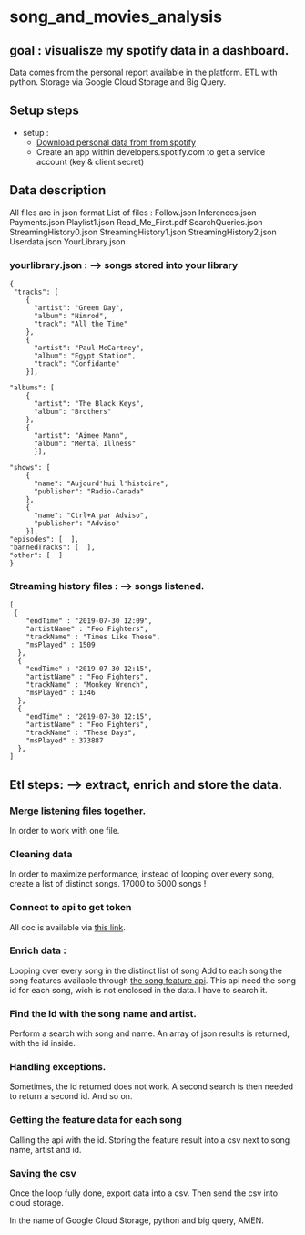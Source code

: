 # song_and_movies_analysis


## goal : visualisze my spotify data in a dashboard.
Data comes from the personal report available in the platform. 
ETL with python. 
Storage via Google Cloud Storage and Big Query.

## Setup steps
- setup :
  - [Download personal data from from spotify](https://support.spotify.com/us/article/data-rights-and-privacy-settings/)
  - Create an app within developers.spotify.com to get a service account (key & client secret)

## Data description
All files are in json format
List of files :
  Follow.json
  Inferences.json
  Payments.json
  Playlist1.json
  Read_Me_First.pdf
  SearchQueries.json
  StreamingHistory0.json
  StreamingHistory1.json
  StreamingHistory2.json
  Userdata.json
  YourLibrary.json

### yourlibrary.json : --> songs stored into your library
```
{  
 "tracks": [  
    {  
      "artist": "Green Day",  
      "album": "Nimrod",  
      "track": "All the Time"  
    },   
    {  
      "artist": "Paul McCartney",  
      "album": "Egypt Station",  
      "track": "Confidante"  
    }],  

"albums": [
    {
      "artist": "The Black Keys",
      "album": "Brothers"
    },
    {
      "artist": "Aimee Mann",
      "album": "Mental Illness"
      }],

"shows": [
    {
      "name": "Aujourd'hui l'histoire",
      "publisher": "Radio-Canada"
    },
    {
      "name": "Ctrl+A par Adviso",
      "publisher": "Adviso"
    }],
"episodes": [  ],
"bannedTracks": [  ],
"other": [  ]
}
```
### Streaming history files : --> songs listened.
```
[
 {
    "endTime" : "2019-07-30 12:09",
    "artistName" : "Foo Fighters",
    "trackName" : "Times Like These",
    "msPlayed" : 1509
  },
  {
    "endTime" : "2019-07-30 12:15",
    "artistName" : "Foo Fighters",
    "trackName" : "Monkey Wrench",
    "msPlayed" : 1346
  },
  {
    "endTime" : "2019-07-30 12:15",
    "artistName" : "Foo Fighters",
    "trackName" : "These Days",
    "msPlayed" : 373887
  },
]
```

## Etl steps: --> extract, enrich and store the data.

### Merge listening files together.
In order to work with one file.

### Cleaning data
In order to maximize performance, instead of looping over every song, create a list of distinct songs. 17000 to 5000 songs ! 

### Connect to api to get token
All doc is available via [this link](https://developer.spotify.com/documentation/general/guides/authorization-guide/).

### Enrich data : 
Looping over every song in the distinct list of song
Add to each song the song features available through [the song feature api](https://developer.spotify.com/documentation/web-api/reference/tracks/get-audio-features/).
This api need the song id for each song, wich is not enclosed in the data. I have to search it.

### Find the Id with the song name and artist.
Perform a search with song and name. An array of json results is returned, with the id inside.

### Handling exceptions.
Sometimes, the id returned does not work. A second search is then needed to return a second id. And so on.

### Getting the feature data for each song
Calling the api with the id.
Storing the feature result into a csv next to song name, artist and id.

### Saving the csv
Once the loop fully done, export data into  a csv.
Then send the csv into cloud storage.

In the name of Google Cloud Storage, python and big query, 
AMEN.
